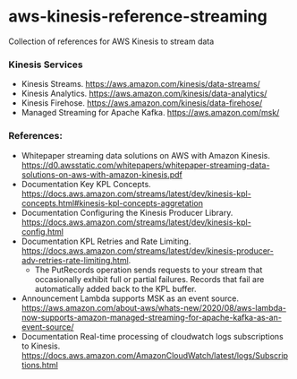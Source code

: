 # aws-kinesis-reference-streaming
Collection of references for AWS Kinesis to stream data

### Kinesis Services
* Kinesis Streams.  https://aws.amazon.com/kinesis/data-streams/
* Kinesis Analytics.  https://aws.amazon.com/kinesis/data-analytics/
* Kinesis Firehose.  https://aws.amazon.com/kinesis/data-firehose/
* Managed Streaming for Apache Kafka.  https://aws.amazon.com/msk/

### References:
* Whitepaper streaming data solutions on AWS with Amazon Kinesis.  https://d0.awsstatic.com/whitepapers/whitepaper-streaming-data-solutions-on-aws-with-amazon-kinesis.pdf
* Documentation Key KPL Concepts.  https://docs.aws.amazon.com/streams/latest/dev/kinesis-kpl-concepts.html#kinesis-kpl-concepts-aggretation
* Documentation Configuring the Kinesis Producer Library.  https://docs.aws.amazon.com/streams/latest/dev/kinesis-kpl-config.html
* Documentation KPL Retries and Rate Limiting.  https://docs.aws.amazon.com/streams/latest/dev/kinesis-producer-adv-retries-rate-limiting.html. 
  * The PutRecords operation sends requests to your stream that occasionally exhibit full or partial failures. Records that fail are automatically added back to the KPL buffer. 
* Announcement Lambda supports MSK as an event source.  https://aws.amazon.com/about-aws/whats-new/2020/08/aws-lambda-now-supports-amazon-managed-streaming-for-apache-kafka-as-an-event-source/
* Documentation Real-time processing of cloudwatch logs subscriptions to Kinesis.  https://docs.aws.amazon.com/AmazonCloudWatch/latest/logs/Subscriptions.html

